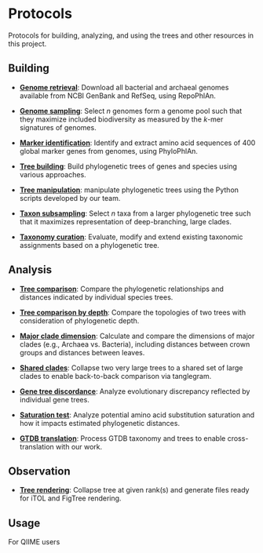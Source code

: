 Protocols
=========

Protocols for building, analyzing, and using the trees and other resources in this project.


Building
--------

- [**Genome retrieval**](https://bitbucket.org/nsegata/repophlan): Download all bacterial and archaeal genomes available from NCBI GenBank and RefSeq, using RepoPhlAn.

- [**Genome sampling**](genomes_sampling): Select _n_ genomes form a genome pool such that they maximize included biodiversity as measured by the _k_-mer signatures of genomes.

- [**Marker identification**](https://bitbucket.org/nsegata/phylophlan/wiki/Home): Identify and extract amino acid sequences of 400 global marker genes from genomes, using PhyloPhlAn.

- [**Tree building**](tree_building): Build phylogenetic trees of genes and species using various approaches.

- [**Tree manipulation**](tree_manipulation): manipulate phylogenetic trees using the Python scripts developed by our team.

- [**Taxon subsampling**](taxon_subsampling): Select _n_ taxa from a larger phylogenetic tree such that it maximizes representation of deep-branching, large clades.

- [**Taxonomy curation**](taxonomy_curation): Evaluate, modify and extend existing taxonomic assignments based on a phylogenetic tree.


Analysis
--------

- [**Tree comparison**](../code/notebooks/compare_trees.ipynb): Compare the phylogenetic relationships and distances indicated by individual species trees.

- [**Tree comparison by depth**](../code/notebooks/compare_trees_by_depth.ipynb): Compare the topologies of two trees with consideration of phylogenetic depth.

- [**Major clade dimension**](../code/notebooks/major_clade_dimension.ipynb): Calculate and compare the dimensions of major clades (e.g., Archaea vs. Bacteria), including distances between crown groups and distances between leaves.

- [**Shared clades**](../code/notebooks/shared_clades.ipynb): Collapse two very large trees to a shared set of large clades to enable back-to-back comparison via tanglegram.

- [**Gene tree discordance**](gene_tree_discordance): Analyze evolutionary discrepancy reflected by individual gene trees.

- [**Saturation test**](../code/notebooks/saturation.ipynb): Analyze potential amino acid substitution saturation and how it impacts estimated phylogenetic distances.

- [**GTDB translation**](../code/notebooks/gtdb_translation.ipynb): Process GTDB taxonomy and trees to enable cross-translation with our work.


Observation
-----------

- [**Tree rendering**](tree_rendering): Collapse tree at given rank(s) and generate files ready for iTOL and FigTree rendering.


Usage
-----

For QIIME users
